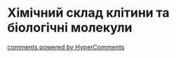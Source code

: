 <div id="hypercomments_widget" class="js-hypercomments-widget invisible"></div>

# Хімічний склад клітини та біологічні молекули



<div class="js-hypercomments-container">
<a href="http://hypercomments.com" class="hc-link" title="comments widget">comments powered by HyperComments</a>
</div>